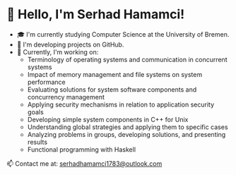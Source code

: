 # 👋 Hello, I'm Serhad Hamamci!  

- 🎓 I'm currently studying Computer Science at the University of Bremen.
- 🚀 I'm developing projects on GitHub.  
- 🌱 Currently, I'm working on:  
  - Terminology of operating systems and communication in concurrent systems  
  - Impact of memory management and file systems on system performance  
  - Evaluating solutions for system software components and concurrency management  
  - Applying security mechanisms in relation to application security goals  
  - Developing simple system components in C++ for Unix  
  - Understanding global strategies and applying them to specific cases  
  - Analyzing problems in groups, developing solutions, and presenting results  
  - Functional programming with Haskell  

📫 Contact me at: serhadhamamci1783@outlook.com  
